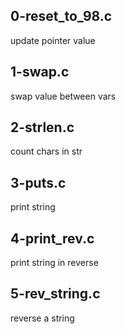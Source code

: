 ## 0-reset_to_98.c

update pointer value

## 1-swap.c

swap value between vars 

## 2-strlen.c

count chars in str

## 3-puts.c

print string

## 4-print_rev.c

print string in reverse

## 5-rev_string.c

reverse a string
